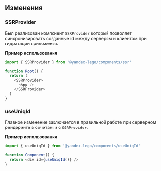 ## Изменения

### SSRProvider

Был реализован компонент `SSRProvider` который позволяет синхронизировать созданные id между сервером и клиентом при гидратации приложения.

**Пример использования**

```ts
import { SSRProvider } from '@yandex-lego/components/ssr'

function Root() {
  return (
    <SSRProvider>
      <App />
    </SSRProvider>
  )
}
```

### useUniqId

Главное изменение заключается в правильной работе при серверном рендеринге в сочитании с `SSRProvider`.

**Пример использования**

```ts
import { useUniqId } from '@yandex-lego/components/useUniqId'

function Component() {
  return <div id={useUniqId()} />
}
```
